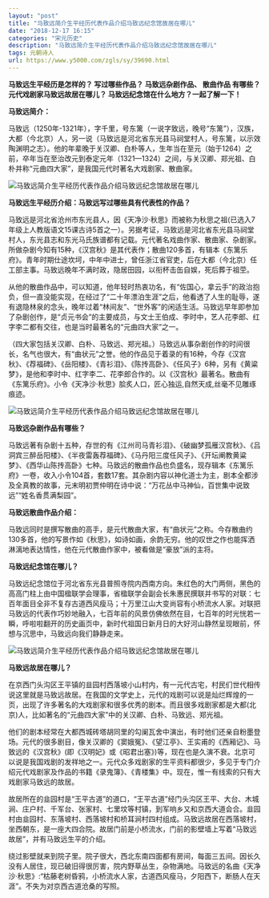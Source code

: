 ```yaml
---
layout: "post"
title: "马致远简介生平经历代表作品介绍马致远纪念馆故居在哪儿"
date: "2018-12-17 16:15"
categories: "宋元历史"
description: "马致远简介生平经历代表作品介绍马致远纪念馆故居在哪儿"
tags: 元朝诗人
url: https://www.y5000.com/zgls/sy/39690.html
---
```






****马致远生平经历是怎样的？ **写过哪些作品？ **马致远杂剧作品、 **散曲作品** 有哪些？******** **元代戏剧家马致远故居在哪儿？
**马致远纪念馆在什么地方？一起了解一下！****

 **马致远简介：**

马致远（1250年-1321年），字千里，号东篱（一说字致远，晚号“东篱”），汉族，大都（今北京）人，另一说（马致远是河北省东光县马祠堂村人，号东篱，以示效陶渊明之志）。他的年辈晚于关汉卿、白朴等人，生年当在至元（始于1264）之前，卒年当在至治改元到泰定元年（1321—1324）之间，与关汉卿、郑光祖、白朴并称“元曲四大家”，是我国元代时著名大戏剧家、散曲家。

![马致远简介生平经历代表作品介绍马致远纪念馆故居在哪儿](https://img.y5000.com/uploads/allimg/190105/99d1e35a2abaaab826aee6236a42cc44.jpg)

 **马致远生平经历介绍：马致远写过哪些具有代表性的作品？**

马致远是河北省沧州市东光县人，因《天净沙·秋思》而被称为秋思之祖(已选入7年级上人教版语文15课古诗5首之一）。另据考证，马致远是河北省东光县马祠堂村人，东光县志和东光马氏族谱都有记载。元代著名戏曲作家、散曲家、杂剧家。所做杂剧今知有15种，《汉宫秋》是其代表作；散曲120多首，有辑本《东篱乐府》。青年时期仕途坎坷，中年中进士，曾任浙江省官吏，后在大都（今北京）任工部主事。马致远晚年不满时政，隐居田园，以衔杯击缶自娱，死后葬于祖茔。

从他的散曲作品中，可以知道，他年轻时热衷功名，有“佐国心，拿云手”的政治抱负，但一直没能实现，在经过了“二十年漂泊生涯”之后，他看透了人生的耻辱，遂有退隐林泉的念头，晚年过着“林间友”、“世外客”的闲适生活。马致远早年即参加了杂剧创作，是“贞元书会”的主要成员，与文士王伯成、李时中，艺人花李郎、红字李二都有交往，也是当时最著名的“元曲四大家”之一。

（四大家包括关汉卿、白朴、马致远、郑光祖。）马致远从事杂剧创作的时间很长，名气也很大，有“曲状元”之誉。他的作品见于着录的有16种，今存《汉宫秋》、《荐福碑》、《岳阳楼》、《青衫泪》、《陈抟高卧》、《任风子》6种，另有《黄粱梦》，是他和李时中、红字李二、花李郎合作的。以《汉宫秋》最著名。散曲有《东篱乐府》。小令《天净沙·秋思》脍炙人口，匠心独运,自然天成,丝毫不见雕琢痕迹。

![马致远简介生平经历代表作品介绍马致远纪念馆故居在哪儿](https://img.y5000.com/uploads/allimg/190105/4645101f189eb80e0d6912d1bd39e647.jpg)

 **马致远杂剧作品有哪些？**

马致远著有杂剧十五种，存世的有《江州司马青衫泪》、《破幽梦孤雁汉宫秋》、《吕洞宾三醉岳阳楼》、《半夜雷轰荐福碑》、《马丹阳三度任风子》、《开坛阐教黄粱梦》、《西华山陈抟高卧》七种。马致远的散曲作品也负盛名，现存辑本《东篱乐府》一卷，收入小令104首，套数17套。其杂剧内容以神化道士为主，剧本全都涉及全真教的故事，元末明初贾仲明在诗中说：“万花丛中马神仙，百世集中说致远”“姓名香贯满梨园”。

 **马致远散曲作品介绍：**

马致远同时是撰写散曲的高手，是元代散曲大家，有“曲状元”之称。今存散曲约130多首，他的写景作如《秋思》，如诗如画，余韵无穷。他的叹世之作也能挥洒淋漓地表达情性，他在元代散曲作家中，被看做是“豪放”派的主将。

 **马致远纪念馆在哪儿？**

马致远纪念馆位于河北省东光县普照寺院内西南方向。朱红色的大门两侧，黑色的高高门柱上由中国楹联学会理事，省楹联学会副会长朱惠民撰联并书写的对联：七百年面目全非不复存古道西风瘦马；十万里江山大变尚容有小桥流水人家。对联把马致远的代表作巧妙地融入，七百年前的风景仿佛依然在目，七百年的时光恍若一瞬，呼啦啦翻开的历史画页中，新时代祖国日新月日的大好河山静然呈现眼前，怀想与沉思中，马致远向我们静静走来。

![马致远简介生平经历代表作品介绍马致远纪念馆故居在哪儿](https://img.y5000.com/uploads/allimg/190105/a9f6f2f2db52f0089f331e4e02758d66.jpg)

 **马致远故居在哪儿？**

在京西门头沟区王平镇的韭园村西落坡小山村内，有一元代古宅，村民们世代相传说这里就是马致远故居。在我国的文学史上，元代的戏剧可以说是灿烂辉煌的一页，出现了许多著名的大戏剧家和很多优秀的剧本。而且很多戏剧家都是大都(北京)人，比如著名的“元曲四大家”中的关汉卿、白朴、马致远、郑光祖。

他们的剧本经常在大都西城砖塔胡同里的勾阑瓦舍中演出，有时他们还亲自粉墨登场。元代的很多剧目，像关汉卿的《窦娥冤》、《望江亭》、王实甫的《西厢记》、马致远的《汉宫秋》(即《汉明妃》或《昭君出塞》)等，现在也是久演不衰。北京可以说是我国戏剧的发祥地之一。元代众多戏剧家的生平资料都很少，多见于专门介绍元代戏剧家及作品的书籍《录鬼簿》、《青楼集》中。现在，惟一有线索的只有大戏剧家马致远的故居。

故居所在的韭园村是“王平古道”的道口，“王平古道”经门头沟区王平、大台、木城涧、庄户村、千军台、张家村、七里坟等村镇，到军响乡又和京西大道会合。韭园村由韭园村、东落坡村、西落坡村和桥耳涧村四村组成。马致远故居在西落坡村，坐西朝东，是一座大四合院。故居门前是小桥流水，门前的影壁墙上写着“马致远故居”，并有马致远生平的介绍。

绕过影壁就来到院子里。院子很大，西北东南四面都有房间，每面三五间。因长久没有人居住，现已破旧得很厉害，院内野草丛生，杂物满地。马致远的名曲《天净沙·秋思》:“枯藤老树昏鸦，小桥流水人家，古道西风瘦马，夕阳西下，断肠人在天涯”。不失为对京西古道沧桑的写照。
